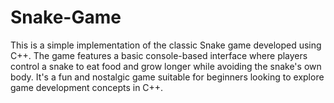 # Snake-Game
This is a simple implementation of the classic Snake game developed using C++. The game features a basic console-based interface where players control a snake to eat food and grow longer while avoiding the snake's own body. It's a fun and nostalgic game suitable for beginners looking to explore game development concepts in C++.
